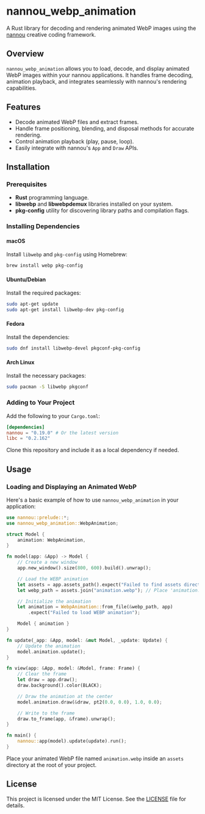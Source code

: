# nannou_webp_animation

A Rust library for decoding and rendering animated WebP images using the [nannou](https://nannou.cc/) creative coding framework.

## Overview

`nannou_webp_animation` allows you to load, decode, and display animated WebP images within your nannou applications. It handles frame decoding, animation playback, and integrates seamlessly with nannou's rendering capabilities.

## Features

- Decode animated WebP files and extract frames.
- Handle frame positioning, blending, and disposal methods for accurate rendering.
- Control animation playback (play, pause, loop).
- Easily integrate with nannou's `App` and `Draw` APIs.

## Installation

### Prerequisites

- **Rust** programming language.
- **libwebp** and **libwebpdemux** libraries installed on your system.
- **pkg-config** utility for discovering library paths and compilation flags.

### Installing Dependencies

#### macOS

Install `libwebp` and `pkg-config` using Homebrew:

```bash
brew install webp pkg-config
```

#### Ubuntu/Debian

Install the required packages:

```bash
sudo apt-get update
sudo apt-get install libwebp-dev pkg-config
```

#### Fedora

Install the dependencies:

```bash
sudo dnf install libwebp-devel pkgconf-pkg-config
```

#### Arch Linux

Install the necessary packages:

```bash
sudo pacman -S libwebp pkgconf
```

### Adding to Your Project

Add the following to your `Cargo.toml`:

```toml
[dependencies]
nannou = "0.19.0" # Or the latest version
libc = "0.2.162"
```

Clone this repository and include it as a local dependency if needed.

## Usage

### Loading and Displaying an Animated WebP

Here's a basic example of how to use `nannou_webp_animation` in your application:

```rust
use nannou::prelude::*;
use nannou_webp_animation::WebpAnimation;

struct Model {
    animation: WebpAnimation,
}

fn model(app: &App) -> Model {
    // Create a new window
    app.new_window().size(800, 600).build().unwrap();

    // Load the WEBP animation
    let assets = app.assets_path().expect("Failed to find assets directory");
    let webp_path = assets.join("animation.webp"); // Place 'animation.webp' in the 'assets' directory

    // Initialize the animation
    let animation = WebpAnimation::from_file(&webp_path, app)
        .expect("Failed to load WEBP animation");

    Model { animation }
}

fn update(_app: &App, model: &mut Model, _update: Update) {
    // Update the animation
    model.animation.update();
}

fn view(app: &App, model: &Model, frame: Frame) {
    // Clear the frame
    let draw = app.draw();
    draw.background().color(BLACK);

    // Draw the animation at the center
    model.animation.draw(&draw, pt2(0.0, 0.0), 1.0, 0.0);

    // Write to the frame
    draw.to_frame(app, &frame).unwrap();
}

fn main() {
    nannou::app(model).update(update).run();
}
```

Place your animated WebP file named `animation.webp` inside an `assets` directory at the root of your project.

## License

This project is licensed under the MIT License. See the [LICENSE](LICENSE) file for details.
